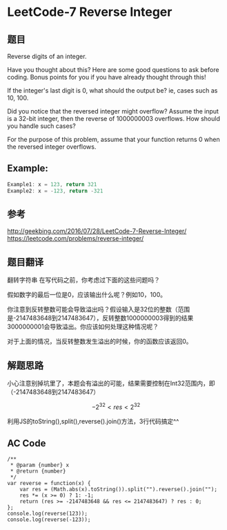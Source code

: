 # LeetCode-7 Reverse Integer

## 题目
Reverse digits of an integer.  

Have you thought about this?
Here are some good questions to ask before coding. Bonus points for you if you have already thought through this!  

If the integer's last digit is 0, what should the output be? ie, cases such as 10, 100.  

Did you notice that the reversed integer might overflow? Assume the input is a 32-bit integer, then the reverse of 1000000003 overflows. How should you handle such cases?  

For the purpose of this problem, assume that your function returns 0 when the reversed integer overflows.    

## Example:

```js
Example1: x = 123, return 321  
Example2: x = -123, return -321 
```

## 参考
<http://geekbing.com/2016/07/28/LeetCode-7-Reverse-Integer/>  
<https://leetcode.com/problems/reverse-integer/>


## 题目翻译

翻转字符串
在写代码之前，你考虑过下面的这些问题吗？

假如数字的最后一位是0，应该输出什么呢？例如10，100。

你注意到反转整数可能会导致溢出吗？假设输入是32位的整数（范围是-2147483648到2147483647），反转整数1000000003得到的结果3000000001会导致溢出。你应该如何处理这种情况呢？

对于上面的情况，当反转整数发生溢出的时候，你的函数应该返回0。

## 解题思路
小心注意别掉坑里了，本题会有溢出的可能，结果需要控制在Int32范围内，即（-2147483648到2147483647）
```math
 -2^{32} < res <  2^{32} 
```
利用JS的toString(),split(),reverse().join()方法，3行代码搞定^^

## AC Code
```
/**
 * @param {number} x
 * @return {number}
 */
var reverse = function(x) {
    var res = (Math.abs(x).toString()).split("").reverse().join("");
    res *= (x >= 0) ? 1: -1;
    return (res >= -2147483648 && res <= 2147483647) ? res : 0;
};
console.log(reverse(123));
console.log(reverse(-123));
```
